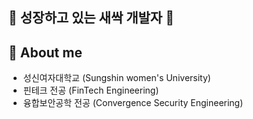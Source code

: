 <!-- 소개 -->
<!-- - 👋 Hi, I’m @seonjuuu
- 👻 Welcome to Seonjuu’s coding world -->
🌱 성장하고 있는 새싹 개발자 🌱
---

<!-- About me -->
## 🌱 About me
- 성신여자대학교 (Sungshin women's University)
- 핀테크 전공 (FinTech Engineering)
- 융합보안공학 전공 (Convergence Security Engineering)


<!-- 활동 & 자격증 -->


<!-- 프로젝트 -->


<!-- Tech Stack -->


<!-- Statistics(통계) -->
